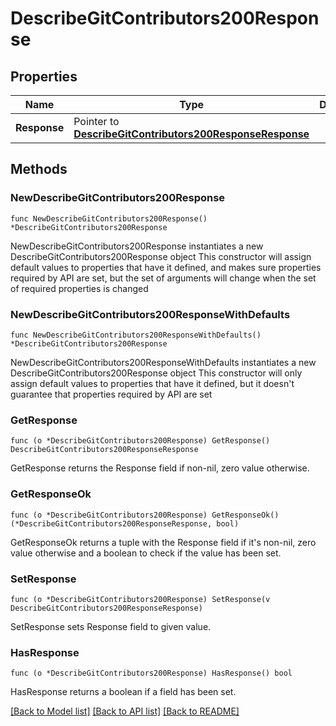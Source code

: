 # DescribeGitContributors200Response

## Properties

Name | Type | Description | Notes
------------ | ------------- | ------------- | -------------
**Response** | Pointer to [**DescribeGitContributors200ResponseResponse**](DescribeGitContributors200ResponseResponse.md) |  | [optional] 

## Methods

### NewDescribeGitContributors200Response

`func NewDescribeGitContributors200Response() *DescribeGitContributors200Response`

NewDescribeGitContributors200Response instantiates a new DescribeGitContributors200Response object
This constructor will assign default values to properties that have it defined,
and makes sure properties required by API are set, but the set of arguments
will change when the set of required properties is changed

### NewDescribeGitContributors200ResponseWithDefaults

`func NewDescribeGitContributors200ResponseWithDefaults() *DescribeGitContributors200Response`

NewDescribeGitContributors200ResponseWithDefaults instantiates a new DescribeGitContributors200Response object
This constructor will only assign default values to properties that have it defined,
but it doesn't guarantee that properties required by API are set

### GetResponse

`func (o *DescribeGitContributors200Response) GetResponse() DescribeGitContributors200ResponseResponse`

GetResponse returns the Response field if non-nil, zero value otherwise.

### GetResponseOk

`func (o *DescribeGitContributors200Response) GetResponseOk() (*DescribeGitContributors200ResponseResponse, bool)`

GetResponseOk returns a tuple with the Response field if it's non-nil, zero value otherwise
and a boolean to check if the value has been set.

### SetResponse

`func (o *DescribeGitContributors200Response) SetResponse(v DescribeGitContributors200ResponseResponse)`

SetResponse sets Response field to given value.

### HasResponse

`func (o *DescribeGitContributors200Response) HasResponse() bool`

HasResponse returns a boolean if a field has been set.


[[Back to Model list]](../README.md#documentation-for-models) [[Back to API list]](../README.md#documentation-for-api-endpoints) [[Back to README]](../README.md)



